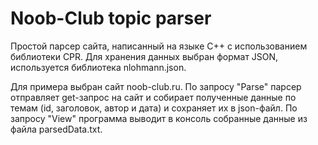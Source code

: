 # Noob-Club topic parser

Простой парсер сайта, написанный на языке C++ с использованием библиотеки CPR.
Для хранения данных выбран формат JSON, используется библиотека nlohmann.json.

Для примера выбран сайт noob-club.ru.
По запросу "Parse" парсер отправляет get-запрос на сайт и собирает полученные данные по темам (id, заголовок, автор и дата) и сохраняет их в json-файл.
По запросу "View" программа выводит в консоль собранные данные из файла parsedData.txt.
